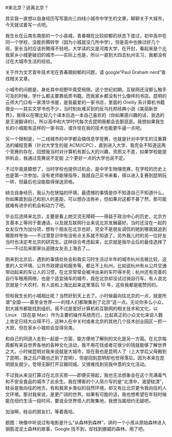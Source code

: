 #来北京？逃离北京？

<!-- description: -->
<!-- date: 2013-05-10 -->

其实我一直想以自身经历写写面向三四线小城市中学生的文章，聊聊关于大城市，今天就试着写一点吧。

我生长在云南东南部的一个小县城，青春期在比较抑郁的状态下度过，初中高中在同一个学校，没能折腾转学（因为小城就没几所中学），但是高中也换过好几个班，家长当时应该折腾得不轻吧。大学读的又是河南大学，在开封，看起来是个比我家乡小城更破旧的城市——实际上也是，所以一直到大四去杭州实习，我都没有过在大城市生活的经验。

关于作为文艺青年技术宅在青春期抑郁的问题，请 google“Paul Graham nerd”查找相关文章。

小城市的问题是，身处其中视野毕竟受局限。这个世纪初期，互联网还没那么触手可及的时候，学什么都主要靠纸质书籍。而我家乡都没有什么像样的书店。昆明的云师大门口有一家清华书屋，是我最爱的一家书店，里面的 Oreilly 系计算机书籍很全——其实文学书也不少，当时别处难买到的反乌托邦经典小说《美丽新世界》，我得以在哪比较几个译本后选一本自己喜欢的（你如果感兴趣的话，我选的是王波翻译的）。所以高中和大学时代每次去昆明我都会去那逛逛。我想如果我生长的小城能有这样的一家书店，或许现在我的技术也能更牛逼一点吧。

另一个限制是，一二线城市的中学都会搞信息学竞赛，也就是针对中学生的注重算法的编程竞赛（针对大学生的是 ACM/ICPC），直到进入大学，我完全不知道这两个竞赛的存在，回想我当时对计算机有那么大的兴趣，资质又不差，如果学校能提供机会，我通过竞赛说不定能	上个更好一点的大学也说不定。

不过毕竟是臆想了，当时学校也提供过机会，是中学生物理竞赛，在学校的历史上也是第一次参加，没有老师能够指导，我就自己买书来看，得以进入复赛到昆明玩一转，但最后也没能取得保送资格。

结合自身经历，我认为在狭隘的环境，最遗憾的事情是你不知道自己不知道什么。你如果直到自己和别人的差距，可以想办法弥补，但如果对这都不甚了然，那可能就难有进步的机会和动力了吧。

毕业后选择来北京，主要是看上她交流无障碍——得益于政治中心的历史，北京方言基本上等同于普通话，以及就互联网行业来说北京发展最好。当时还没在一起的女友仅作为加分项，想有个朋友在北京也好，完全不是朋友调侃的她到哪我就追到哪那样夸张——不过潜意识中有没有点关系就不知道了。另外我儿时的另一位好友当时也决定考北京的研究生。这样综合考虑起来，北京就是我毕业后的最佳选择了——不过后来那家伙追随女友去上海去了。。

刚来到北京后，遇到的事情处处会和我实习时生活过半年的城市杭州去做比较，这里的人文环境、公共市政建设和服务等，都比不上杭州。比如说杭州有从公共交通带动起来的车让人的习惯，在北京常常会被冲出来的车吓得半死；杭州还有完善的自行车租用网络，也是个适宜骑车的城市，我在北京却没试过骑自行车。有人说北京就是个大农村，有人说和上海比起来这里落后 10 年，这些我都是能赞同的。

但和我生长的小城相比呢？当然好到天上去了。小时候最向往北京的一点，就是所谓“全国——甚至全世界——的怪人们都聚集到了北京”这一点。无论你多么小众，到大城市都能找到组织。我不过是爱好计算机和互联网的相关技术和文化，以 Linux （现在是 Mac）作为主要的操作系统而已，比起真正的小众文化来说人数上肯定已经大众得不行，这种人在中关村或者北京的其他几个技术创业园区一抓一大把，但在家乡小城却会显得另类。

和自己的同道人走到一起是一方面，能方便地了解别的文化是另一方面。在北京每周都有来自世界各地的各种文化活动，我不用花钱或者花很少的钱就能够了解世界之大。小时候昆明对我来说就是大城市，现在我也是昆明人了（上大学后父母搬到了昆明，我之后户籍也迁到了昆明），但是回到昆明却也觉得落后。因为本来在昆明朋友就少，觉得无聊打开豆瓣同城，又很难找到另我中意的文化活动。

不过我从来没打算过在北京买房——即便买得起，我也无法想象会在这个充满毒气和不安全食品的城市了此余生。我在博客的个人简介写的是“北漂中，渴望硅漂”，硅谷是我向往的地方，有和我家乡类似的自然环境，却又有比北京更令我向往的人文环境。那对我来说，是更广阔的世界。如果有可能的话，我也想希望在年轻时候能在纽约生活一段时间，要说全世界怪人的聚集地，我想当属纽约无疑吧。

加油啊，硅谷的朋友们，等着我哈。

题图：映像中听说过有电影是什么“从森林到森林”，讲的一个小孩从原始森林进入钢筋混泥土森林的故事，Google 找不到，却找到挪威的森林，用了吧。